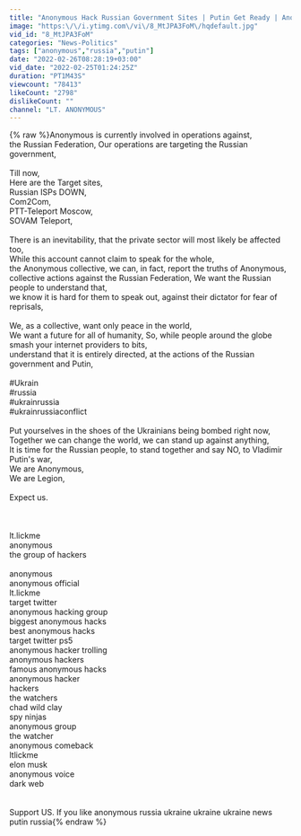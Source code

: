 ```yaml
---
title: "Anonymous Hack Russian Government Sites | Putin Get Ready | Anonymous Stand With Ukraine"
image: "https:\/\/i.ytimg.com\/vi\/8_MtJPA3FoM\/hqdefault.jpg"
vid_id: "8_MtJPA3FoM"
categories: "News-Politics"
tags: ["anonymous","russia","putin"]
date: "2022-02-26T08:28:19+03:00"
vid_date: "2022-02-25T01:24:25Z"
duration: "PT1M43S"
viewcount: "78413"
likeCount: "2798"
dislikeCount: ""
channel: "LT. ANONYMOUS"
---
```

{% raw %}Anonymous is currently involved in operations against,<br />the Russian Federation, Our operations are targeting the Russian government,<br /><br />Till now,<br />Here are the Target sites,<br />Russian ISPs DOWN,<br />Com2Com,<br />PTT-Teleport Moscow,<br />SOVAM Teleport,<br /><br />There is an inevitability, that the private sector will most likely be affected too,<br />While this account cannot claim to speak for the whole,<br />the Anonymous collective, we can, in fact, report the truths of Anonymous, <br />collective actions against the Russian Federation,  We want the Russian people to understand that,<br />we know it is hard for them to speak out, against their dictator for fear of reprisals,<br /><br />We, as a collective, want only peace in the world,<br />We want a future for all of humanity, So, while people around the globe smash your internet providers to bits,<br />understand that it is entirely directed, at the actions of the Russian government and Putin,<br /><br />#Ukrain<br />#russia<br />#ukrainrussia<br />#ukrainrussiaconflict<br /><br />Put yourselves in the shoes of the Ukrainians being bombed right now,<br />Together we can change the world, we can stand up against anything,<br />It is time for the Russian people, to stand together and say NO, to Vladimir Putin's war,<br />We are Anonymous,<br />We are Legion,<br /><br />Expect us.<br /><br /><br /><br />lt.lickme<br />anonymous<br />the group of hackers<br /><br />anonymous<br />anonymous official<br />lt.lickme<br />target twitter<br />anonymous hacking group<br />biggest anonymous hacks<br />best anonymous hacks<br />target twitter ps5<br />anonymous hacker trolling<br />anonymous hackers<br />famous anonymous hacks<br />anonymous hacker<br />hackers<br />the watchers<br />chad wild clay<br />spy ninjas<br />anonymous group<br />the watcher<br />anonymous comeback<br />ltlickme<br />elon musk<br />anonymous voice<br />dark web<br /><br /><br />Support US. If you like anonymous russia ukraine ukraine ukraine news putin russia{% endraw %}

